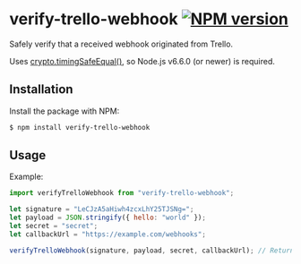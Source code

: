 # verify-trello-webhook [![NPM version](http://img.shields.io/npm/v/verify-trello-webhook.svg?style=flat-square)](https://www.npmjs.org/package/verify-trello-webhook)

Safely verify that a received webhook originated from Trello.

Uses [crypto.timingSafeEqual()](https://nodejs.org/api/crypto.html#crypto_crypto_timingsafeequal_a_b), so Node.js v6.6.0 (or newer) is required.

## Installation

Install the package with NPM:

```bash
$ npm install verify-trello-webhook
```

## Usage

Example:

```js
import verifyTrelloWebhook from "verify-trello-webhook";

let signature = "LeCJzA5aHiwh4zcxLhY25TJSNg=";
let payload = JSON.stringify({ hello: "world" });
let secret = "secret";
let callbackUrl = "https://example.com/webhooks";

verifyTrelloWebhook(signature, payload, secret, callbackUrl); // Returns true if verification succeeds; otherwise, false.
```
